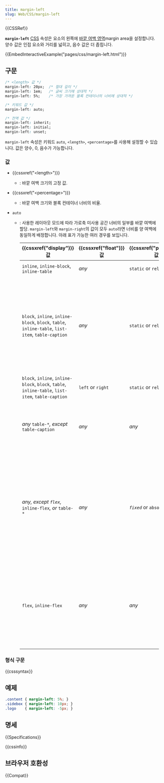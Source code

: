 ```yaml
---
title: margin-left
slug: Web/CSS/margin-left
---
```


{{CSSRef}}

**`margin-left`** [CSS](/ko/docs/Web/CSS) 속성은 요소의 왼쪽에 [바깥 여백 영역](/ko/docs/Web/CSS/CSS_Box_Model/Introduction_to_the_CSS_box_model)margin area을 설정합니다. 양수 값은 인접 요소와 거리를 넓히고, 음수 값은 더 좁힙니다.

{{EmbedInteractiveExample("pages/css/margin-left.html")}}

## 구문

```css
/* <length> 값 */
margin-left: 20px;  /* 절대 길이 */
margin-left: 1em;   /* 글씨 크기에 상대적 */
margin-left: 5%;    /* 가장 가까운 블록 컨테이너의 너비에 상대적 */

/* 키워드 값 */
margin-left: auto;

/* 전역 값 */
margin-left: inherit;
margin-left: initial;
margin-left: unset;
```

`margin-left` 속성은 키워드 `auto`, `<length>`, `<percentage>`를 사용해 설정할 수 있습니다. 값은 양수, 0, 음수가 가능합니다.

### 값

- {{cssxref("&lt;length&gt;")}}
  - : 바깥 여백 크기의 고정 값.
- {{cssxref("&lt;percentage&gt;")}}
  - : 바깥 여백 크기와 블록 컨테이너 너비의 비율.
- `auto`

  - : 사용한 레이아웃 모드에 따라 가로축 미사용 공간 너비의 일부를 바깥 여백에 할당. `margin-left`와 `margin-right`의 값이 모두 `auto`라면 너비를 양 여백에 동일하게 배정합니다. 아래 표가 가능한 여러 경우를 보입니다.

    | {{cssxref("display")}} 값                                                                   | {{cssxref("float")}} 값 | {{cssxref("position")}} 값 | `auto`의 계산 값                                                                                                                                                               | 설명                                                                                                           |
    | ------------------------------------------------------------------------------------------------- | ------------------------------- | ----------------------------------- | ------------------------------------------------------------------------------------------------------------------------------------------------------------------------------ | -------------------------------------------------------------------------------------------------------------- |
    | `inline`, `inline-block`, `inline-table`                                                          | _any_                           | `static` or `relative`              | `0`                                                                                                                                                                            | 인라인 레이아웃 모드                                                                                           |
    | `block`, `inline`, `inline-block`, `block`, `table`, `inline-table`, `list-item`, `table-caption` | _any_                           | `static` or `relative`              | `0`, except if both `margin-left` and `margin-right` are set to `auto`. In this case, it is set to the value centering the element inside its parent.                          | 블록 레이아웃 모드                                                                                             |
    | `block`, `inline`, `inline-block`, `block`, `table`, `inline-table`, `list-item`, `table-caption` | `left` or `right`               | `static` or `relative`              | `0`                                                                                                                                                                            | 블록 레이아웃 모드 (플로팅 요소)                                                                               |
    | _any_ `table-*`_, except_ `table-caption`                                                         | _any_                           | _any_                               | `0`                                                                                                                                                                            | 내부 `table-*` 요소는 바깥 여백을 가지지 않습니다. 대신 {{ cssxref("border-spacing") }}을 사용하세요. |
    | _any, except `flex`,_ `inline-flex`_, or_ `table-*`                                               | _any_                           | _`fixed`_ or `absolute`             | `0`, except if both `margin-left` and `margin-right` are set to `auto`. In this case, it is set to the value centering the border area inside the available `width`, if fixed. | 절대위치 레이아웃 모드                                                                                         |
    | `flex`, `inline-flex`                                                                             | _any_                           | _any_                               | `0`, except if there is any positive horizontal free space. In this case, it is evenly distributed to all horizontal `auto` margins.                                           | 플렉스박스 레이아웃 모드                                                                                       |

### 형식 구문

{{csssyntax}}

## 예제

```css
.content { margin-left: 5%; }
.sidebox { margin-left: 10px; }
.logo    { margin-left: -5px; }
```

## 명세

{{Specifications}}

{{cssinfo}}

## 브라우저 호환성

{{Compat}}
